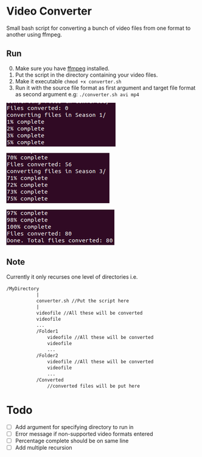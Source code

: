 # Video Converter
Small bash script for converting a bunch of video files from one format to another using ffmpeg.

## Run
0. Make sure you have [ffmpeg](https://ffmpeg.org/) installed.
1. Put the script in the directory containing your video files.
2. Make it executable `chmod +x converter.sh`
3. Run it with the source file format as first argument and target file format as second argument e.g: `./converter.sh avi mp4` 

![Screenshot](screenshots/screenshot1converter.png)

![Screenshot](screenshots/screenshot2converter.png)

![Screenshot](screenshots/screenshot3converter.png)

## Note
Currently it only recurses one level of directories i.e.

```
/MyDirectory
           |
           converter.sh //Put the script here
           |
           videofile //All these will be converted
           videofile
           ...
           /Folder1 
               videofile //All these will be converted
               videofile
               ...
           /Folder2 
               videofile //All these will be converted
               videofile
               ...
           /Converted
               //converted files will be put here
```

# Todo
- [ ] Add argument for specifying directory to run in
- [ ] Error message if non-supported video formats entered
- [ ] Percentage complete should be on same line
- [ ] Add multiple recursion
